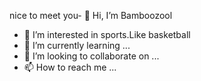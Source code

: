 nice to meet you- 👋 Hi, I’m Bamboozool
- 👀 I’m interested in sports.Like basketball
- 🌱 I’m currently learning ...
- 💞️ I’m looking to collaborate on ...
- 📫 How to reach me ...

<!---
Bamboozool/Bamboozool is a ✨ special ✨ repository because its `README.md` (this file) appears on your GitHub profile.
You can click the Preview link to take a look at your changes.
--->
